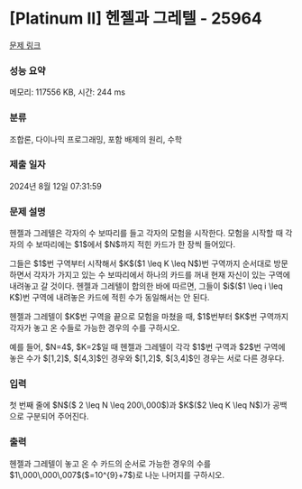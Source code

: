 # [Platinum II] 헨젤과 그레텔 - 25964 

[문제 링크](https://www.acmicpc.net/problem/25964) 

### 성능 요약

메모리: 117556 KB, 시간: 244 ms

### 분류

조합론, 다이나믹 프로그래밍, 포함 배제의 원리, 수학

### 제출 일자

2024년 8월 12일 07:31:59

### 문제 설명

<p>헨젤과 그레텔은 각자의 수 보따리를 들고 각자의 모험을 시작한다. 모험을 시작할 때 각자의 수 보따리에는 $1$에서 $N$까지 적힌 카드가 한 장씩 들어있다.</p>

<p>그들은 $1$번 구역부터 시작해서 $K$($1 \leq K \leq N$)번 구역까지 순서대로 방문하면서 각자가 가지고 있는 수 보따리에서 하나의 카드를 꺼내 현재 자신이 있는 구역에 내려놓고 갈 것이다. 헨젤과 그레텔이 합의한 바에 따르면, 그들이 $i$($1 \leq i \leq K$)번 구역에 내려놓은 카드에 적힌 수가 동일해서는 안 된다.</p>

<p>헨젤과 그레텔이 $K$번 구역을 끝으로 모험을 마쳤을 때, $1$번부터 $K$번 구역까지 각자가 놓고 온 수들로 가능한 경우의 수를 구하시오.</p>

<p>예를 들어, $N=4$, $K=2$일 때 헨젤과 그레텔이 각각 $1$번 구역과 $2$번 구역에 놓은 수가 $[1,2]$, $[4,3]$인 경우와 $[1,2]$, $[3,4]$인 경우는 서로 다른 경우다.</p>

### 입력 

 <p>첫 번째 줄에 $N$($ 2 \leq N \leq 200\,000$)과 $K$($2 \leq K \leq N$)가 공백으로 구분되어 주어진다.</p>

### 출력 

 <p>헨젤과 그레텔이 놓고 온 수 카드의 순서로 가능한 경우의 수를 $1\,000\,000\,007$($=10^{9}+7$)로 나눈 나머지를 구하시오.</p>

